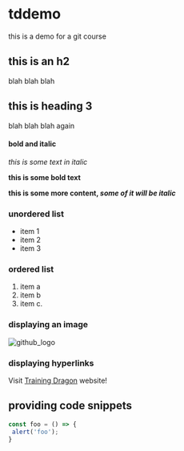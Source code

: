 # tddemo
this is a demo for a git course

## this is an h2
  blah blah blah
  
## this is heading 3
  blah blah blah again

#### bold and italic
 *this is some text in italic*
 
 **this is some bold text**
 
 __this is some more content, *some of it will be italic*__
 
 ### unordered list
 * item 1
 * item 2
 * item 3
 
 ### ordered list
 1. item a
 2. item b
 3. item c.
 
 ### displaying an image
 ![github_logo](https://github.githubassets.com/images/modules/logos_page/Octocat.png)
 
 ### displaying hyperlinks
 Visit [Training Dragon](https://www.trainingdragon.co.uk/) website\!
 
 ## providing code snippets
 ```javascript
 const foo = () => {
  alert('foo');
 }
 ```
